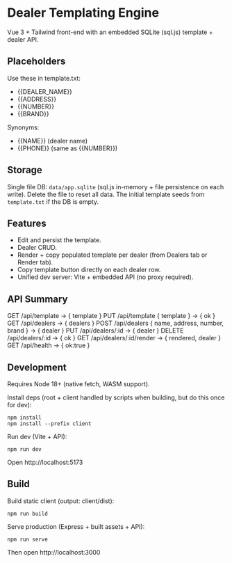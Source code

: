 # Dealer Templating Engine

Vue 3 + Tailwind front-end with an embedded SQLite (sql.js) template + dealer API.

## Placeholders
Use these in template.txt:
- {{DEALER_NAME}}
- {{ADDRESS}}
- {{NUMBER}}
- {{BRAND}}

Synonyms:
- {{NAME}} (dealer name)
- {{PHONE}} (same as {{NUMBER}})

## Storage
Single file DB: `data/app.sqlite` (sql.js in-memory + file persistence on each write).
Delete the file to reset all data. The initial template seeds from `template.txt` if the DB is empty.

## Features
- Edit and persist the template.
- Dealer CRUD.
- Render + copy populated template per dealer (from Dealers tab or Render tab).
- Copy template button directly on each dealer row.
- Unified dev server: Vite + embedded API (no proxy required).

## API Summary
GET /api/template -> { template }
PUT /api/template { template } -> { ok }
GET /api/dealers -> { dealers }
POST /api/dealers { name, address, number, brand } -> { dealer }
PUT /api/dealers/:id -> { dealer }
DELETE /api/dealers/:id -> { ok }
GET /api/dealers/:id/render -> { rendered, dealer }
GET /api/health -> { ok:true }

## Development
Requires Node 18+ (native fetch, WASM support).

Install deps (root + client handled by scripts when building, but do this once for dev):
```
npm install
npm install --prefix client
```
Run dev (Vite + API):
```
npm run dev
```
Open http://localhost:5173

## Build
Build static client (output: client/dist):
```
npm run build
```
Serve production (Express + built assets + API):
```
npm run serve
```
Then open http://localhost:3000
